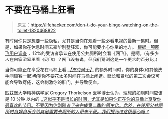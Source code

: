 # 不要在马桶上狂看

> 原文：<https://lifehacker.com/don-t-do-your-binge-watching-on-the-toilet-1820468822>

有时候你只是想要一些隐私，尤其是当你在观看一些必看电视的最新一集时。但是，如果你在休息时间去豪华别墅狂欢，你可能要小心你坐的地方。 [根据一项网飞用户调查](https://media.netflix.com/en/press-releases/when-bingeing-goes-public-private-behaviors-are-exposed-and-social-norms-are-shelved) ，12%的受访者承认在使用公共厕所时会看《网飞》。是啊。(有多少人在自家浴室里看《网飞》？网飞没有说，但我们猜测这是一个更大的百分比。)

当你可能正在享受花在马桶上看 [*【杰克骑士】*](https://kotaku.com/what-we-liked-and-didnt-like-about-the-new-season-of-bo-1803753899) 的额外时间时，你的身体(和其他洗手间顾客一起)希望你不要花太多时间在马桶上闲逛。延长和紧张的第二次会议可能会导致痔疮，这会刺激你的肛门，并导致便血。

匹兹堡大学精神病学家 Gregory Thorkelson 医学博士认为，理想的如厕时间应该是 10 分钟 以内的 [..这似乎不是很长的时间，尤其是如果你正在你的马桶上享受你最喜欢的节目。不要因为你刚刚*有了*来完成第二季的*陌生化。此外，在使用公共厕所时自娱自乐会给其他需要去厕所的人带来不便。我们提到过这很恶心吗？*](https://www.menshealth.com/health/time-spent-pooping)